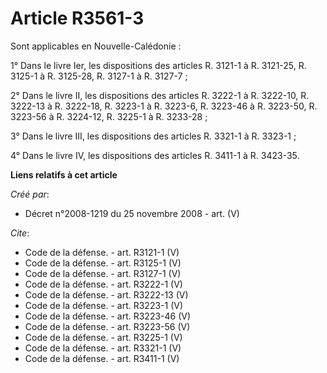 # Article R3561-3

Sont applicables en Nouvelle-Calédonie : 

1° Dans le livre Ier, les dispositions des articles R. 3121-1 à R. 3121-25, R. 3125-1 à R. 3125-28, R. 3127-1 à R. 3127-7 ; 

2° Dans le livre II, les dispositions des articles R. 3222-1 à R. 3222-10, R. 3222-13 à R. 3222-18, R. 3223-1 à R. 3223-6, R.
3223-46 à R. 3223-50, R. 3223-56 à R. 3224-12, R. 3225-1 à R. 3233-28 ; 

3° Dans le livre III, les dispositions des articles R. 3321-1 à R. 3323-1 ; 

4° Dans le livre IV, les dispositions des articles R. 3411-1 à R. 3423-35.

**Liens relatifs à cet article**

_Créé par_:

  - Décret n°2008-1219 du 25 novembre 2008 - art. (V)

_Cite_:

  - Code de la défense. - art. R3121-1 (V)
  - Code de la défense. - art. R3125-1 (V)
  - Code de la défense. - art. R3127-1 (V)
  - Code de la défense. - art. R3222-1 (V)
  - Code de la défense. - art. R3222-13 (V)
  - Code de la défense. - art. R3223-1 (V)
  - Code de la défense. - art. R3223-46 (V)
  - Code de la défense. - art. R3223-56 (V)
  - Code de la défense. - art. R3225-1 (V)
  - Code de la défense. - art. R3321-1 (V)
  - Code de la défense. - art. R3411-1 (V)
